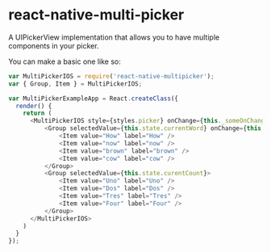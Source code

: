 # react-native-multi-picker

A UIPickerView implementation that allows you to have multiple
components in your picker.

You can make a basic one like so:

```javascript
var MultiPickerIOS = require('react-native-multipicker');
var { Group, Item } = MultiPickerIOS;

var MultiPickerExampleApp = React.createClass({
  render() {
    return (
      <MultiPickerIOS style={styles.picker} onChange={this._someOnChange}>
          <Group selectedValue={this.state.currentWord} onChange={this._someOtherOnChange}>
              <Item value="How" label="How" />
              <Item value="now" label="now" />
              <Item value="brown" label="brown" />
              <Item value="cow" label="cow" />
          </Group>
          <Group selectedValue={this.state.curentCount}>
              <Item value="Uno" label="Uno" />
              <Item value="Dos" label="Dos" />
              <Item value="Tres" label="Tres" />
              <Item value="Four" label="Four" />
          </Group>
      </MultiPickerIOS>
    )
  }
});
```
